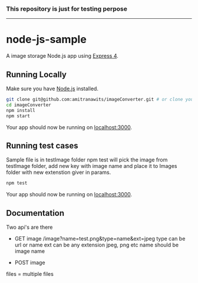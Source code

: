
### This repository is just for testing perpose



---

# node-js-sample

A image storage Node.js app using [Express 4](http://expressjs.com/).

## Running Locally

Make sure you have [Node.js](http://nodejs.org/) installed.

```sh
git clone git@github.com:amitranawits/imageConverter.git # or clone your own fork
cd imageConverter
npm install
npm start
```

Your app should now be running on [localhost:3000](http://localhost:3000/).


## Running test cases

Sample file is in testImage folder
npm test will pick the image from testImage folder, add new key with image name and place it to Images folder with new extenstion giver in params.

```sh
npm test
```

Your app should now be running on [localhost:3000](http://localhost:3000/).


## Documentation

Two api's are there

- GET image
/image?name=test.png&type=name&ext=jpeg
type can be url or name 
ext can be any extension jpeg, png etc 
name should be image name

- POST image

files = multiple files